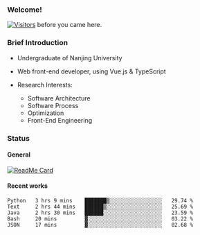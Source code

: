 ### Welcome!

[![Visitors](https://visitor-badge.laobi.icu/badge?page_id=HermitSun.HermitSun)]() before you came here.

### Brief Introduction

- Undergraduate of Nanjing University

- Web front-end developer, using Vue.js & TypeScript

- Research Interests: 
  - Software Architecture
  - Software Process
  - Optimization
  - Front-End Engineering

### Status

#### General

[![ReadMe Card](https://github-readme-stats.hermitsun.vercel.app/api?username=HermitSun&count_private=true&show_icons=true)]()

#### Recent works

<!--START_SECTION:waka-->
```text
Python   3 hrs 9 mins    ███████▒░░░░░░░░░░░░░░░░░   29.74 % 
Text     2 hrs 44 mins   ██████▒░░░░░░░░░░░░░░░░░░   25.69 % 
Java     2 hrs 30 mins   ██████░░░░░░░░░░░░░░░░░░░   23.59 % 
Bash     20 mins         ▓░░░░░░░░░░░░░░░░░░░░░░░░   03.22 % 
JSON     17 mins         ▓░░░░░░░░░░░░░░░░░░░░░░░░   02.68 % 
```
<!--END_SECTION:waka-->
